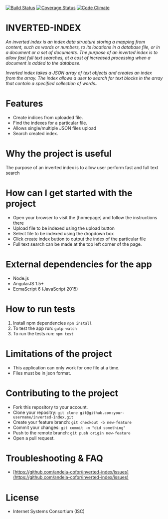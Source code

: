 
[![Build Status](https://travis-ci.org/andela-cofor/invertedIndex.svg?branch=development)](https://travis-ci.org/andela-cofor/invertedIndex)
[![Coverage Status](https://coveralls.io/repos/github/andela-cofor/invertedIndex/badge.svg?branch=transfer)](https://coveralls.io/github/andela-cofor/invertedIndex?branch=transfer)
[![Code Climate](https://codeclimate.com/github/andela-cofor/invertedIndex/badges/gpa.svg)](https://codeclimate.com/github/andela-cofor/invertedIndex)
# **INVERTED-INDEX**
*An inverted index is an index data structure storing a mapping from content, such as words or numbers, to its locations in a database file, or in a document or a set of documents. The purpose of an inverted index is to allow fast full text searches, at a cost of increased processing when a document is added to the database.*

*Inverted index takes a JSON array of text objects and creates an index from the array. The index allows a user to search for text blocks in the array that contain a specified collection of words..*

# **Features**
* Create indices from uploaded file.
* Find the indexes for a particular file.
* Allows single/multiple JSON files upload
* Search created index.

# **Why the project is useful**
The purpose of an inverted index is to allow user perform fast and full text search

# **How can I get started with the project**
* Open your browser to visit the [homepage] and follow the instructions there
* Upload file to be indexed using the upload button
* Select file to be indexed using the dropdown box
* Click create index button to output the index of the particular file
* Full text search can be made at the top left corner of the page.

# **External dependencies for the app**
* Node.js
* AngularJS 1.5+
* EcmaScript 6 (JavaScript 2015)

# **How to run tests**
1. Install npm dependencies ```npm install```
2. To test the app run: ```gulp watch```
3. To run the tests run: ```npm test```

# **Limitations of the project**
* This application can only work for one file at a time.
* Files must be in json format.

# **Contributing to the project**
* Fork this repository to your account.
* Clone your repositry: ```git clone git@github.com:your-username/inverted-index.git```
* Create your feature branch: ```git checkout -b new-feature```
* Commit your changes: ```git commit -m "did something"```
* Push to the remote branch: ```git push origin new-feature```
* Open a pull request.

# **Troubleshooting & FAQ**
* [https://github.com/andela-cofor/inverted-index/issues](https://github.com/andela-cofor/inverted-index/issues)

# **License**
* Internet Systems Consortium (ISC)
